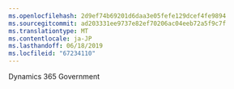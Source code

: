 ```yaml
---
ms.openlocfilehash: 2d9ef74b69201d6daa3e05fefe129dcef4fe9894
ms.sourcegitcommit: ad203331ee9737e82ef70206ac04eeb72a5f9c7f
ms.translationtype: MT
ms.contentlocale: ja-JP
ms.lasthandoff: 06/18/2019
ms.locfileid: "67234110"
---
```

Dynamics 365 Government